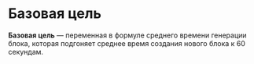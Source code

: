 # Базовая цель

**Базовая цель** —  переменная в формуле среднего времени генерации блока, которая подгоняет среднее время создания нового блока к 60 секундам.
